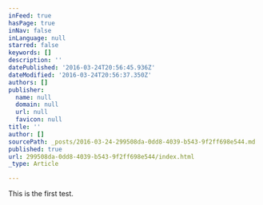 ```yaml
---
inFeed: true
hasPage: true
inNav: false
inLanguage: null
starred: false
keywords: []
description: ''
datePublished: '2016-03-24T20:56:45.936Z'
dateModified: '2016-03-24T20:56:37.350Z'
authors: []
publisher:
  name: null
  domain: null
  url: null
  favicon: null
title: ''
author: []
sourcePath: _posts/2016-03-24-299508da-0dd8-4039-b543-9f2ff698e544.md
published: true
url: 299508da-0dd8-4039-b543-9f2ff698e544/index.html
_type: Article

---
```

This is the first test.